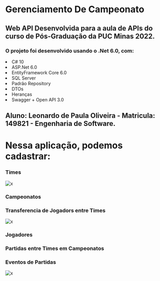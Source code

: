 # Gerenciamento De Campeonato

## Web API Desenvolvida para a aula de APIs do curso de Pós-Graduação da PUC Minas 2022.

### O projeto foi desenvolvido usando o .Net 6.0, com:
<li>C# 10
<li>ASP.Net 6.0
<li>EntityFramework Core 6.0
<li>SQL Server
<li>Padrão Repository
<li>DTOs
<li>Heranças
<li>Swagger + Open API 3.0

## Aluno: Leonardo de Paula Oliveira - Matricula: 149821 - Engenharia de Software.

# Nessa aplicação, podemos cadastrar:
### Times
 
![x](https://user-images.githubusercontent.com/35302072/202004218-073c9bf4-7871-4147-8306-452811c89bd6.PNG)

### Campeonatos
### Transferencia de Jogadors entre Times
  
![x](https://user-images.githubusercontent.com/35302072/202004605-5300859b-a138-4667-9770-3dd84bd86434.PNG)
  
### Jogadores
### Partidas entre Times em Campeonatos
### Eventos de Partidas
  
![x](https://user-images.githubusercontent.com/35302072/202004451-774e5cf4-3eba-4d90-95b9-0e25adc3cf1d.PNG)



 
